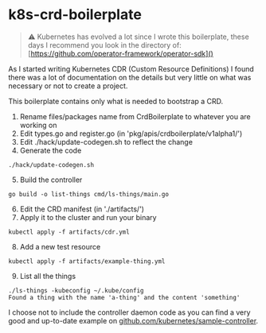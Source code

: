 # k8s-crd-boilerplate

> :warning: Kubernetes has evolved a lot since I wrote this boilerplate, these days I recommend you look in the directory of: [https://github.com/operator-framework/operator-sdk]()

As I started writing Kubernetes CDR (Custom Resource Definitions) I found there
was a lot of documentation on the details but very little on what was necessary
or not to create a project.

This boilerplate contains only what is needed to bootstrap a CRD.

1. Rename files/packages name from CrdBoilerplate to whatever you are working on
2. Edit types.go and register.go (in 'pkg/apis/crdboilerplate/v1alpha1/')
3. Edit ./hack/update-codegen.sh to reflect the change
4. Generate the code
```
./hack/update-codegen.sh
```
5. Build the controller
```
go build -o list-things cmd/ls-things/main.go
```
6. Edit the CRD manifest (in './artifacts/')
7. Apply it to the cluster and run your binary
```
kubectl apply -f artifacts/cdr.yml
```
8. Add a new test resource
```
kubectl apply -f artifacts/example-thing.yml
```
9. List all the things
```
./ls-things -kubeconfig ~/.kube/config
Found a thing with the name 'a-thing' and the content 'something'
```

I choose not to include the controller daemon code as you can find a very good
and up-to-date example on [github.com/kubernetes/sample-controller](https://github.com/kubernetes/sample-controller/blob/master/controller.go).
